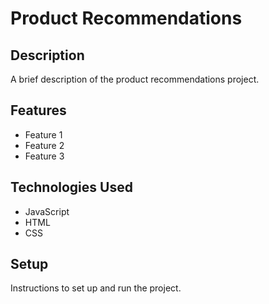 # Product Recommendations

## Description

A brief description of the product recommendations project.

## Features

- Feature 1
- Feature 2
- Feature 3

## Technologies Used

- JavaScript
- HTML
- CSS

## Setup

Instructions to set up and run the project.

